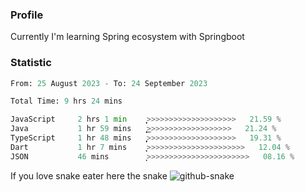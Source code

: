 ### Profile 

Currently I'm learning Spring ecosystem with Springboot

### Statistic
<!--START_SECTION:waka-->

```python
From: 25 August 2023 - To: 24 September 2023

Total Time: 9 hrs 24 mins

JavaScript     2 hrs 1 min     ͎͎͎͎͎>>>>>>>>>>>>>>>>>>>>   21.59 %
Java           1 hr 59 mins    ͎͎͎͎͎͜>>>>>>>>>>>>>>>>>>>   21.24 %
TypeScript     1 hr 48 mins    ͎͎͎͎̞>>>>>>>>>>>>>>>>>>>>   19.31 %
Dart           1 hr 7 mins     ͎͎͎>>>>>>>>>>>>>>>>>>>>>>   12.04 %
JSON           46 mins         ͎͎>>>>>>>>>>>>>>>>>>>>>>>   08.16 %
```

<!--END_SECTION:waka-->

If you love snake eater here the snake 
<picture>
  <source media="(prefers-color-scheme: dark)" srcset="https://github.com/pradana4648/pradana4648/blob/c0566a83ca6ea5f2e46bab00e717c4c82b4b5c4c/github-contribution-grid-snake-dark.svg" />
  <source media="(prefers-color-scheme: light)" srcset="https://github.com/pradana4648/pradana4648/blob/c0566a83ca6ea5f2e46bab00e717c4c82b4b5c4c/github-contribution-grid-snake.svg" />
  <img alt="github-snake" src="https://github.com/pradana4648/pradana4648/blob/c0566a83ca6ea5f2e46bab00e717c4c82b4b5c4c/github-contribution-grid-snake.svg" />
</picture>
